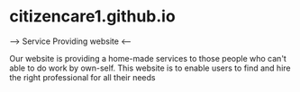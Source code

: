 # citizencare1.github.io

-->  Service Providing website <--

Our website is providing a home-made services to those
people who can't able to do work by own-self. This website is
to enable users to find and hire the right professional for all
their needs
